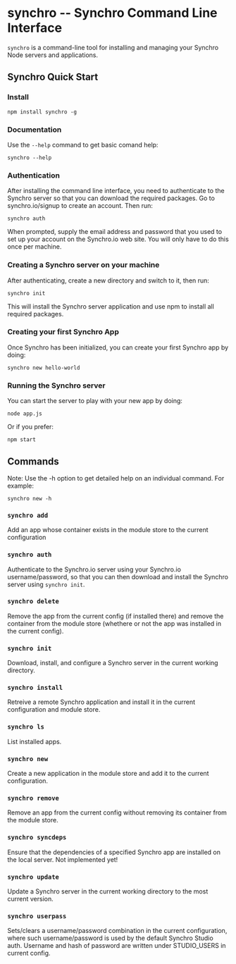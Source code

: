 # synchro -- Synchro Command Line Interface

`synchro` is a command-line tool for installing and managing your Synchro Node servers and applications.

## Synchro Quick Start

### Install

    npm install synchro -g

### Documentation

Use the `--help` command to get basic comand help:

    synchro --help

### Authentication

After installing the command line interface, you need to authenticate to the Synchro server so that you can download the required packages.  Go to synchro.io/signup to create an account.  Then run:

	synchro auth

When prompted, supply the email address and password that you used to set up your account on the Synchro.io web site.  You will only have to do this once per machine.

### Creating a Synchro server on your machine

After authenticating, create a new directory and switch to it, then run:

    synchro init

This will install the Synchro server application and use npm to install all required packages.

### Creating your first Synchro App

Once Synchro has been initialized, you can create your first Synchro app by doing:

    synchro new hello-world

### Running the Synchro server

You can start the server to play with your new app by doing:

    node app.js

Or if you prefer:

    npm start

## Commands

Note: Use the -h option to get detailed help on an individual command.  For example:

`synchro new -h`

### `synchro add`

Add an app whose container exists in the module store to the current configuration

### `synchro auth`

Authenticate to the Synchro.io server using your Synchro.io username/password, so that you can then download and install the Synchro server using `synchro init`.

### `synchro delete`

Remove the app from the current config (if installed there) and remove the container from the module store (whethere or not the app was installed in the current config).

### `synchro init`

Download, install, and configure a Synchro server in the current working directory.

### `synchro install`

Retreive a remote Synchro application and install it in the current configuration and module store.

### `synchro ls`

List installed apps.

### `synchro new`

Create a new application in the module store and add it to the current configuration.

### `synchro remove`

Remove an app from  the current config without removing its container from the module store.

### `synchro syncdeps`

Ensure that the dependencies of a specified Synchro app are installed on the local server.  Not implemented yet!

### `synchro update`

Update a Synchro server in the current working directory to the most current version.

### `synchro userpass`

Sets/clears a username/password combination in the current configuration, where such username/password is used by the default Synchro Studio auth.  Username and hash of password are written under STUDIO_USERS in current config.
